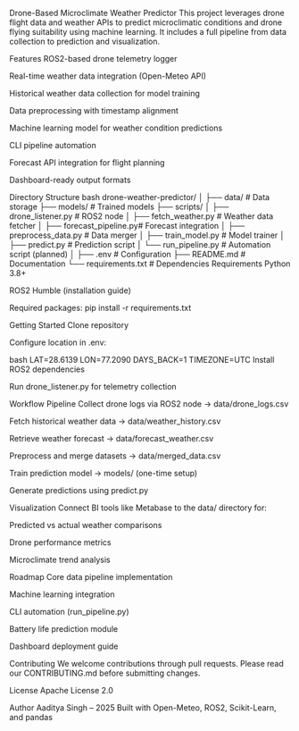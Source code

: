 Drone-Based Microclimate Weather Predictor
This project leverages drone flight data and weather APIs to predict microclimatic conditions and drone flying suitability using machine learning. It includes a full pipeline from data collection to prediction and visualization.

Features
ROS2-based drone telemetry logger

Real-time weather data integration (Open-Meteo API)

Historical weather data collection for model training

Data preprocessing with timestamp alignment

Machine learning model for weather condition predictions

CLI pipeline automation

Forecast API integration for flight planning

Dashboard-ready output formats

Directory Structure
bash
drone-weather-predictor/
│
├── data/                   # Data storage
├── models/                 # Trained models
├── scripts/
│   ├── drone_listener.py   # ROS2 node
│   ├── fetch_weather.py    # Weather data fetcher
│   ├── forecast_pipeline.py# Forecast integration
│   ├── preprocess_data.py  # Data merger
│   ├── train_model.py      # Model trainer 
│   ├── predict.py          # Prediction script
│   └── run_pipeline.py     # Automation script (planned)
│
├── .env                    # Configuration
├── README.md               # Documentation
└── requirements.txt        # Dependencies
Requirements
Python 3.8+

ROS2 Humble (installation guide)

Required packages: pip install -r requirements.txt

Getting Started
Clone repository

Configure location in .env:

bash
LAT=28.6139
LON=77.2090
DAYS_BACK=1
TIMEZONE=UTC
Install ROS2 dependencies

Run drone_listener.py for telemetry collection

Workflow Pipeline
Collect drone logs via ROS2 node → data/drone_logs.csv

Fetch historical weather data → data/weather_history.csv

Retrieve weather forecast → data/forecast_weather.csv

Preprocess and merge datasets → data/merged_data.csv

Train prediction model → models/ (one-time setup)

Generate predictions using predict.py

Visualization
Connect BI tools like Metabase to the data/ directory for:

Predicted vs actual weather comparisons

Drone performance metrics

Microclimate trend analysis

Roadmap
 Core data pipeline implementation

 Machine learning integration

 CLI automation (run_pipeline.py)

 Battery life prediction module

 Dashboard deployment guide

Contributing
We welcome contributions through pull requests. Please read our CONTRIBUTING.md before submitting changes.

License
Apache License 2.0

Author
Aaditya Singh – 2025
Built with Open-Meteo, ROS2, Scikit-Learn, and pandas